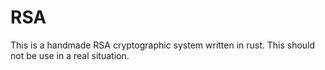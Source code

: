 # RSA
This is a handmade RSA cryptographic system written in rust. This should not be use in a real situation.
